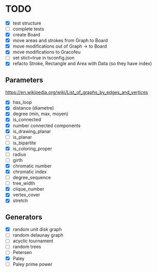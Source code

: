 # TODO

- [X] test structure
- [ ] complete tests
- [X] create Board
- [X] move areas and strokes from Graph to Board
- [X] move modifications out of Graph -> to Board
- [X] move modifications to Gracofeu
- [ ] set stict=true in tsconfig.json
- [X] refacto Stroke, Rectangle and Area with Data (so they have index)

## Parameters

<https://en.wikipedia.org/wiki/List_of_graphs_by_edges_and_vertices>

- [X] has_loop
- [X] distance (diametre)
- [X] degree (min, max, moyen)
- [X] is_connected
- [X] number connected components
- [X] is_drawing_planar
- [ ] is_planar
- [ ] is_bipartite
- [X] is_coloring_proper
- [ ] radius
- [ ] girth
- [X] chromatic number
- [X] chromatic index
- [ ] degree_sequence
- [ ] tree_width
- [X] clique_number
- [X] vertex_cover
- [X] stretch

## Generators

- [X] random unit disk graph
- [ ] random delaunay graph
- [ ] acyclic tournament
- [ ] random trees
- [ ] Petersen
- [X] Paley
- [ ] Paley prime power
